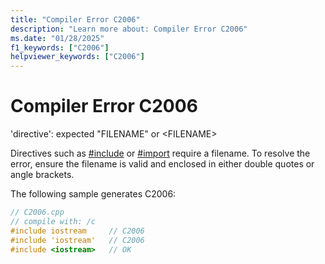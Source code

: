 ```yaml
---
title: "Compiler Error C2006"
description: "Learn more about: Compiler Error C2006"
ms.date: "01/28/2025"
f1_keywords: ["C2006"]
helpviewer_keywords: ["C2006"]
---
```

# Compiler Error C2006

'directive': expected "FILENAME" or \<FILENAME>

Directives such as [#include](../../preprocessor/hash-include-directive-c-cpp.md) or [#import](../../preprocessor/hash-import-directive-cpp.md) require a filename. To resolve the error, ensure the filename is valid and enclosed in either double quotes or angle brackets.

The following sample generates C2006:

```cpp
// C2006.cpp
// compile with: /c
#include iostream     // C2006
#include 'iostream'   // C2006
#include <iostream>   // OK
```
